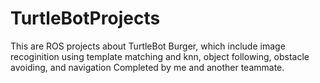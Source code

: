 # TurtleBotProjects
This are ROS projects about TurtleBot Burger, which include image recoginition using template matching and knn, object following, obstacle avoiding, and navigation
Completed by me and another teammate.
